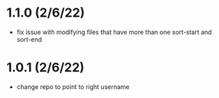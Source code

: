 # 1.1.0 (2/6/22)

<!-- prettier-ignore -->
- fix issue with modifying files that have more than one sort-start and sort-end

# 1.0.1 (2/6/22)

<!-- prettier-ignore -->
- change repo to point to right username
